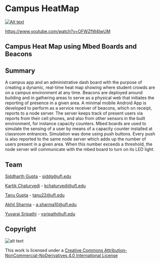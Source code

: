 # Campus HeatMap

[![Alt text](http://i3.ytimg.com/vi/OFWZfW4lwUM/maxresdefault.jpg)](https://www.youtube.com/watch?v=OFWZfW4lwUM)

<a>https://www.youtube.com/watch?v=OFWZfW4lwUM</a>

## Campus Heat Map using Mbed Boards and Beacons

## Summary
A campus app and an administrative dash board with the purpose of creating a dynamic, real-time heat map showing 
where student crowds are on a campus environment at any time. Beacons are deployed around building and in gathering areas to serve as a 
physical web that initiates the reporting of presence in a given area. 
A minimal mobile Android App is developed to perform as a service receiver of beacons, which on receipt, reports to a node server. 
The server keeps track of present users via reports from their cell phones, and also from other sensors in the built environment, 
for instance capacity counters. Mbed boards are used to simulate the sensing of a user by means of a capacity counter installed at classroom entrances. 
Simulation was done using push buttons. Every push is also reported to the same node server which adds up the number of users present in a given area. 
When this number exceeds a threshold, the node server will communicate with the mbed board to turn on its LED light.  
  
## Team

[Siddharth Gupta](https://www.linkedin.com/in/siddharth4gupta/) - siddg@ufl.edu

[Kartik Chaturvedi](https://ikartik.com) - kchaturvedi@ufl.edu

[Tanu Gupta](https://www.linkedin.com/in/tanu22) - tanu22@ufl.edu

[Akhil Sharma](https://www.linkedin.com/in/akhilsharma10/) - a.sharma10@ufl.edu

[Yuvaraj Sripathi](https://www.linkedin.com/in/yuvarajsripathi) - ysripath@ufl.edu


## Copyright

![alt text](https://i.creativecommons.org/l/by-nc-nd/4.0/88x31.png)

This work is licensed under a [Creative Commons Attribution-NonCommercial-NoDerivatives 4.0 International License](http://creativecommons.org/licenses/by-nc-nd/4.0/)


